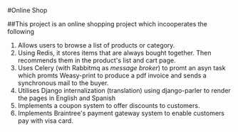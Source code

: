 #Online Shop

##This project is an online shopping project which incooperates the following

1. Allows users to browse a list of products or category.
2. Using Redis, it stores items that are always bought together. Then recommends them in the product's list and cart page.
3. Uses Celery (with Rabbitmq as *message broker*) to promt an asyn task which promts Weasy-print to produce a pdf invoice and sends a synchronous mail to the buyer.
4. Utilises Django internalization (translation) using django-parler to render the pages in English and Spanish
5. Implements a coupon system to offer discounts to customers.
6. Implements Braintree's payment gateway system to enable customers pay with visa card.
